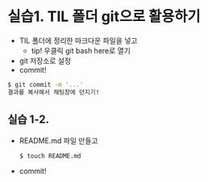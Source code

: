 # 실습1. TIL 폴더 git으로 활용하기

* TIL 폴더에 정리한 마크다운 파일을 넣고
  * tip! 우클릭 git bash here로 열기
* git 저장소로 설정
* commit!

```bash
$ git commit -m '...'
결과를 복사해서 채팅창에 던지기!
```

## 실습 1-2. 

* README.md 파일 만들고

  ```bash
  $ touch README.md
  ```

* commit!